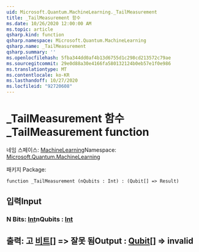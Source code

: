 ```yaml
---
uid: Microsoft.Quantum.MachineLearning._TailMeasurement
title: _TailMeasurement 함수
ms.date: 10/26/2020 12:00:00 AM
ms.topic: article
qsharp.kind: function
qsharp.namespace: Microsoft.Quantum.MachineLearning
qsharp.name: _TailMeasurement
qsharp.summary: ''
ms.openlocfilehash: 5fba344dd0af4b13d6755d1c298cd213572c79ae
ms.sourcegitcommit: 29e0d88a30e4166fa580132124b0eb57e1f0e986
ms.translationtype: MT
ms.contentlocale: ko-KR
ms.lasthandoff: 10/27/2020
ms.locfileid: "92720608"
---
```

# <a name="_tailmeasurement-function"></a><span data-ttu-id="00d0f-102">_TailMeasurement 함수</span><span class="sxs-lookup"><span data-stu-id="00d0f-102">_TailMeasurement function</span></span>

<span data-ttu-id="00d0f-103">네임 스페이스: [MachineLearning](xref:Microsoft.Quantum.MachineLearning)</span><span class="sxs-lookup"><span data-stu-id="00d0f-103">Namespace: [Microsoft.Quantum.MachineLearning](xref:Microsoft.Quantum.MachineLearning)</span></span>

<span data-ttu-id="00d0f-104">패키지 [](https://nuget.org/packages/)</span><span class="sxs-lookup"><span data-stu-id="00d0f-104">Package: [](https://nuget.org/packages/)</span></span>




```qsharp
function _TailMeasurement (nQubits : Int) : (Qubit[] => Result)
```


## <a name="input"></a><span data-ttu-id="00d0f-105">입력</span><span class="sxs-lookup"><span data-stu-id="00d0f-105">Input</span></span>

### <a name="nqubits--int"></a><span data-ttu-id="00d0f-106">N Bits: [Int](xref:microsoft.quantum.lang-ref.int)</span><span class="sxs-lookup"><span data-stu-id="00d0f-106">nQubits : [Int](xref:microsoft.quantum.lang-ref.int)</span></span>





## <a name="output--qubit--__invalidresult__"></a><span data-ttu-id="00d0f-107">출력: 고 [비트](xref:microsoft.quantum.lang-ref.qubit)[] => __잘못 <Result> 됨__</span><span class="sxs-lookup"><span data-stu-id="00d0f-107">Output : [Qubit](xref:microsoft.quantum.lang-ref.qubit)[] => __invalid<Result>__</span></span> 

